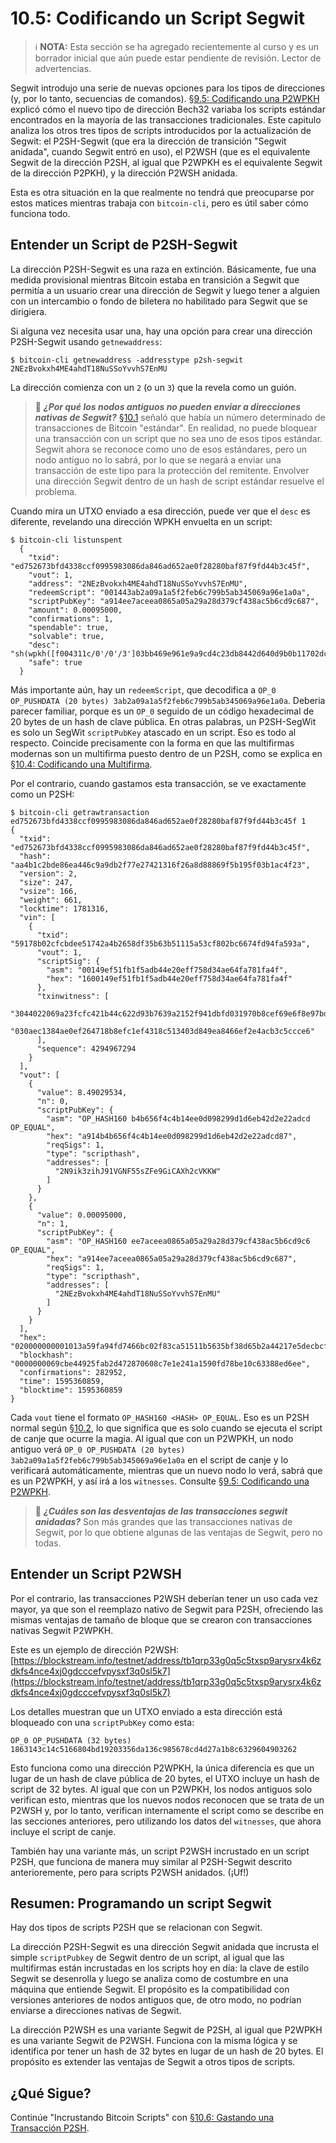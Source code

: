 # 10.5: Codificando un Script Segwit

> :information_source: **NOTA:** Esta sección se ha agregado recientemente al curso y es un borrador inicial que aún puede estar pendiente de revisión. Lector de advertencias.

Segwit introdujo una serie de nuevas opciones para los tipos de direcciones (y, por lo tanto, secuencias de comandos). [§9.5: Codificando una P2WPKH](09_5_Codificando_una_P2WPKH.md) explicó cómo el nuevo tipo de dirección Bech32 variaba los scripts estándar encontrados en la mayoría de las transacciones tradicionales. Este capitulo analiza los otros tres tipos de scripts introducidos por la actualización de Segwit: el P2SH-Segwit (que era la dirección de transición "Segwit anidada", cuando Segwit entró en uso), el P2WSH (que es el equivalente Segwit de la dirección P2SH, al igual que P2WPKH es el equivalente Segwit de la dirección P2PKH), y la dirección P2WSH anidada.

Esta es otra situación en la que realmente no tendrá que preocuparse por estos matices mientras trabaja con `bitcoin-cli`, pero es útil saber cómo funciona todo.

## Entender un Script de P2SH-Segwit

La dirección P2SH-Segwit es una raza en extinción. Básicamente, fue una medida provisional mientras Bitcoin estaba en transición a Segwit que permitía a un usuario crear una dirección de Segwit y luego tener a alguien con un intercambio o fondo de biletera no habilitado para Segwit que se dirigiera. 

Si alguna vez necesita usar una, hay una opción para crear una dirección P2SH-Segwit usando `getnewaddress`:
```
$ bitcoin-cli getnewaddress -addresstype p2sh-segwit
2NEzBvokxh4ME4ahdT18NuSSoYvvhS7EnMU
```
La dirección comienza con un `2` (o un `3`) que la revela como un guión.

> :book: ***¿Por qué los nodos antiguos no pueden enviar a direcciones nativas de Segwit?*** [§10.1](10_1_Entendiendo_la_Base_de_P2SH.md) señaló que había un número determinado de transacciones de Bitcoin "estándar". En realidad, no puede bloquear una transacción con un script que no sea uno de esos tipos estándar. Segwit ahora se reconoce como uno de esos estándares, pero un nodo antiguo no lo sabrá, por lo que se negará a enviar una transacción de este tipo para la protección del remitente. Envolver una dirección Segwit dentro de un hash de script estándar resuelve el problema.

Cuando mira un UTXO enviado a esa dirección, puede ver que el `desc` es diferente, revelando una dirección WPKH envuelta en un script:
```
$ bitcoin-cli listunspent
  {
    "txid": "ed752673bfd4338ccf0995983086da846ad652ae0f28280baf87f9fd44b3c45f",
    "vout": 1,
    "address": "2NEzBvokxh4ME4ahdT18NuSSoYvvhS7EnMU",
    "redeemScript": "001443ab2a09a1a5f2feb6c799b5ab345069a96e1a0a",
    "scriptPubKey": "a914ee7aceea0865a05a29a28d379cf438ac5b6cd9c687",
    "amount": 0.00095000,
    "confirmations": 1,
    "spendable": true,
    "solvable": true,
    "desc": "sh(wpkh([f004311c/0'/0'/3']03bb469e961e9a9cd4c23db8442d640d9b0b11702dc0126462ac9eb88b64a4dd48))#p29e839h",
    "safe": true
  }
```
Más importante aún, hay un `redeemScript`, que decodifica a `OP_0 OP_PUSHDATA (20 bytes) 3ab2a09a1a5f2feb6c799b5ab345069a96e1a0a`. Deberia parecer familiar, porque es un `OP_0` seguido de un código hexadecimal de 20 bytes de un hash de clave pública. En otras palabras, un P2SH-SegWit es solo un SegWit `scriptPubKey` atascado en un script. Eso es todo al respecto. Coincide precisamente con la forma en que las multifirmas modernas son un multifirma puesto dentro de un P2SH, como se explica en [§10.4: Codificando una Multifirma](10_4_Codificando_una_Multifirma.md).

Por el contrario, cuando gastamos esta transacción, se ve exactamente como un P2SH:
```
$ bitcoin-cli getrawtransaction ed752673bfd4338ccf0995983086da846ad652ae0f28280baf87f9fd44b3c45f 1
{
  "txid": "ed752673bfd4338ccf0995983086da846ad652ae0f28280baf87f9fd44b3c45f",
  "hash": "aa4b1c2bde86ea446c9a9db2f77e27421316f26a8d88869f5b195f03b1ac4f23",
  "version": 2,
  "size": 247,
  "vsize": 166,
  "weight": 661,
  "locktime": 1781316,
  "vin": [
    {
      "txid": "59178b02cfcbdee51742a4b2658df35b63b51115a53cf802bc6674fd94fa593a",
      "vout": 1,
      "scriptSig": {
        "asm": "00149ef51fb1f5adb44e20eff758d34ae64fa781fa4f",
        "hex": "1600149ef51fb1f5adb44e20eff758d34ae64fa781fa4f"
      },
      "txinwitness": [
        "3044022069a23fcfc421b44c622d93b7639a2152f941dbfd031970b8cef69e6f8e97bd46022026cb801f38a1313cf32a8685749546a5825b1c332ee4409db82f9dc85d99086401",
        "030aec1384ae0ef264718b8efc1ef4318c513403d849ea8466ef2e4acb3c5ccce6"
      ],
      "sequence": 4294967294
    }
  ],
  "vout": [
    {
      "value": 8.49029534,
      "n": 0,
      "scriptPubKey": {
        "asm": "OP_HASH160 b4b656f4c4b14ee0d098299d1d6eb42d2e22adcd OP_EQUAL",
        "hex": "a914b4b656f4c4b14ee0d098299d1d6eb42d2e22adcd87",
        "reqSigs": 1,
        "type": "scripthash",
        "addresses": [
          "2N9ik3zihJ91VGNF55sZFe9GiCAXh2cVKKW"
        ]
      }
    },
    {
      "value": 0.00095000,
      "n": 1,
      "scriptPubKey": {
        "asm": "OP_HASH160 ee7aceea0865a05a29a28d379cf438ac5b6cd9c6 OP_EQUAL",
        "hex": "a914ee7aceea0865a05a29a28d379cf438ac5b6cd9c687",
        "reqSigs": 1,
        "type": "scripthash",
        "addresses": [
          "2NEzBvokxh4ME4ahdT18NuSSoYvvhS7EnMU"
        ]
      }
    }
  ],
  "hex": "020000000001013a59fa94fd7466bc02f83ca51511b5635bf38d65b2a44217e5decbcf028b175901000000171600149ef51fb1f5adb44e20eff758d34ae64fa781fa4ffeffffff029e299b320000000017a914b4b656f4c4b14ee0d098299d1d6eb42d2e22adcd87187301000000000017a914ee7aceea0865a05a29a28d379cf438ac5b6cd9c68702473044022069a23fcfc421b44c622d93b7639a2152f941dbfd031970b8cef69e6f8e97bd46022026cb801f38a1313cf32a8685749546a5825b1c332ee4409db82f9dc85d9908640121030aec1384ae0ef264718b8efc1ef4318c513403d849ea8466ef2e4acb3c5ccce6442e1b00",
  "blockhash": "0000000069cbe44925fab2d472870608c7e1e241a1590fd78be10c63388ed6ee",
  "confirmations": 282952,
  "time": 1595360859,
  "blocktime": 1595360859
}
```
Cada `vout` tiene el formato `OP_HASH160 <HASH> OP_EQUAL`. Eso es un P2SH normal según [§10.2](10_2_Construyendo_la_Estructura_de_P2SH.md), lo que significa que es solo cuando se ejecuta el script de canje que ocurre la magia. Al igual que con un P2WPKH, un nodo antiguo verá `OP_0 OP_PUSHDATA (20 bytes) 3ab2a09a1a5f2feb6c799b5ab345069a96e1a0a` en el script de canje y lo verificará automáticamente, mientras que un nuevo nodo lo verá, sabrá que es un P2WPKH, y así irá a los `witnesses`. Consulte [§9.5: Codificando una P2WPKH](09_5_Codificando_una_P2WPKH.md).

> :book: ***¿Cuáles son las desventajas de las transacciones segwit anidadas?*** Son más grandes que las transacciones nativas de Segwit, por lo que obtiene algunas de las ventajas de Segwit, pero no todas.

## Entender un Script P2WSH

Por el contrario, las transacciones P2WSH deberían tener un uso cada vez mayor, ya que son el reemplazo nativo de Segwit para P2SH, ofreciendo las mismas ventajas de tamaño de bloque que se crearon con transacciones nativas Segwit P2WPKH.

Este es un ejemplo de dirección P2WSH:
[https://blockstream.info/testnet/address/tb1qrp33g0q5c5txsp9arysrx4k6zdkfs4nce4xj0gdcccefvpysxf3q0sl5k7](https://blockstream.info/testnet/address/tb1qrp33g0q5c5txsp9arysrx4k6zdkfs4nce4xj0gdcccefvpysxf3q0sl5k7)

Los detalles muestran que un UTXO enviado a esta dirección está bloqueado con una `scriptPubKey` como esta:
```
OP_0 OP_PUSHDATA (32 bytes) 1863143c14c5166804bd19203356da136c985678cd4d27a1b8c6329604903262
```
Esto funciona como una dirección P2WPKH, la única diferencia es que un lugar de un hash de clave pública de 20 bytes, el UTXO incluye un hash de script de 32 bytes. Al igual que con un P2WPKH, los nodos antiguos solo verifican esto, mientras que los nuevos nodos reconocen que se trata de un P2WSH y, por lo tanto, verifican internamente el script como se describe en las secciones anteriores, pero utilizando los datos del `witnesses`, que ahora incluye el script de canje.

También hay una variante más, un script P2WSH incrustado en un script P2SH, que funciona de manera muy similar al P2SH-Segwit descrito anterioremente, pero para scripts P2WSH anidados. (¡Uf!)

## Resumen: Programando un script Segwit

Hay dos tipos de scripts P2SH que se relacionan con Segwit. 

La dirección P2SH-Segwit es una dirección Segwit anidada que incrusta el simple `scriptPubkey` de Segwit dentro de un script, al igual que las multifirmas están incrustadas en los scripts hoy en día: la clave de estilo Segwit se desenrolla y luego se analiza como de costumbre en una máquina que entiende Segwit. El propósito es la compatibilidad con versiones anteriores de nodos antiguos que, de otro modo, no podrían enviarse a direcciones nativas de Segwit.

La dirección P2WSH es una variante Segwit de P2SH, al igual que P2WPKH es una variante Segwit de P2WSH. Funciona con la misma lógica y se identifica por tener un hash de 32 bytes en lugar de un hash de 20 bytes. El propósito es extender las ventajas de Segwit a otros tipos de scripts.

## ¿Qué Sigue?

Continúe "Incrustando Bitcoin Scripts" con [§10.6: Gastando una Transacción P2SH](10_6_Gastando_una_Transaccion_P2SH.md).
